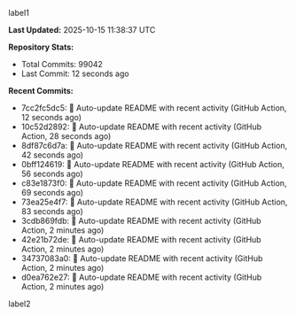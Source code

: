 
label1 
<!-- ACTIVITY_START -->
**Last Updated:** 2025-10-15 11:38:37 UTC

**Repository Stats:**
- Total Commits: 99042
- Last Commit: 12 seconds ago

**Recent Commits:**
- 7cc2fc5dc5: 🤖 Auto-update README with recent activity (GitHub Action, 12 seconds ago)
- 10c52d2892: 🤖 Auto-update README with recent activity (GitHub Action, 28 seconds ago)
- 8df87c6d7a: 🤖 Auto-update README with recent activity (GitHub Action, 42 seconds ago)
- 0bff124619: 🤖 Auto-update README with recent activity (GitHub Action, 56 seconds ago)
- c83e1873f0: 🤖 Auto-update README with recent activity (GitHub Action, 69 seconds ago)
- 73ea25e4f7: 🤖 Auto-update README with recent activity (GitHub Action, 83 seconds ago)
- 3cdb869fdb: 🤖 Auto-update README with recent activity (GitHub Action, 2 minutes ago)
- 42e21b72de: 🤖 Auto-update README with recent activity (GitHub Action, 2 minutes ago)
- 34737083a0: 🤖 Auto-update README with recent activity (GitHub Action, 2 minutes ago)
- d0ea762e27: 🤖 Auto-update README with recent activity (GitHub Action, 2 minutes ago)
<!-- ACTIVITY_END -->

label2
